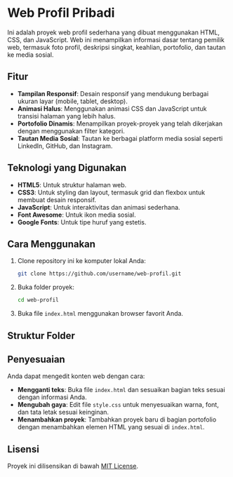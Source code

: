 # Web Profil Pribadi

Ini adalah proyek web profil sederhana yang dibuat menggunakan HTML, CSS, dan JavaScript. Web ini menampilkan informasi dasar tentang pemilik web, termasuk foto profil, deskripsi singkat, keahlian, portofolio, dan tautan ke media sosial.

## Fitur

- **Tampilan Responsif**: Desain responsif yang mendukung berbagai ukuran layar (mobile, tablet, desktop).
- **Animasi Halus**: Menggunakan animasi CSS dan JavaScript untuk transisi halaman yang lebih halus.
- **Portofolio Dinamis**: Menampilkan proyek-proyek yang telah dikerjakan dengan menggunakan filter kategori.
- **Tautan Media Sosial**: Tautan ke berbagai platform media sosial seperti LinkedIn, GitHub, dan Instagram.

## Teknologi yang Digunakan

- **HTML5**: Untuk struktur halaman web.
- **CSS3**: Untuk styling dan layout, termasuk grid dan flexbox untuk membuat desain responsif.
- **JavaScript**: Untuk interaktivitas dan animasi sederhana.
- **Font Awesome**: Untuk ikon media sosial.
- **Google Fonts**: Untuk tipe huruf yang estetis.

## Cara Menggunakan

1. Clone repository ini ke komputer lokal Anda:

    ```bash
    git clone https://github.com/username/web-profil.git
    ```

2. Buka folder proyek:

    ```bash
    cd web-profil
    ```

3. Buka file `index.html` menggunakan browser favorit Anda.

## Struktur Folder


## Penyesuaian

Anda dapat mengedit konten web dengan cara:

- **Mengganti teks**: Buka file `index.html` dan sesuaikan bagian teks sesuai dengan informasi Anda.
- **Mengubah gaya**: Edit file `style.css` untuk menyesuaikan warna, font, dan tata letak sesuai keinginan.
- **Menambahkan proyek**: Tambahkan proyek baru di bagian portofolio dengan menambahkan elemen HTML yang sesuai di `index.html`.

## Lisensi

Proyek ini dilisensikan di bawah [MIT License](LICENSE).
